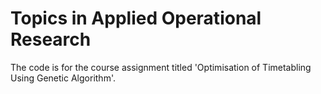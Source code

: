 # Topics in Applied Operational Research

The code is for the course assignment titled 'Optimisation of Timetabling Using Genetic Algorithm'.
